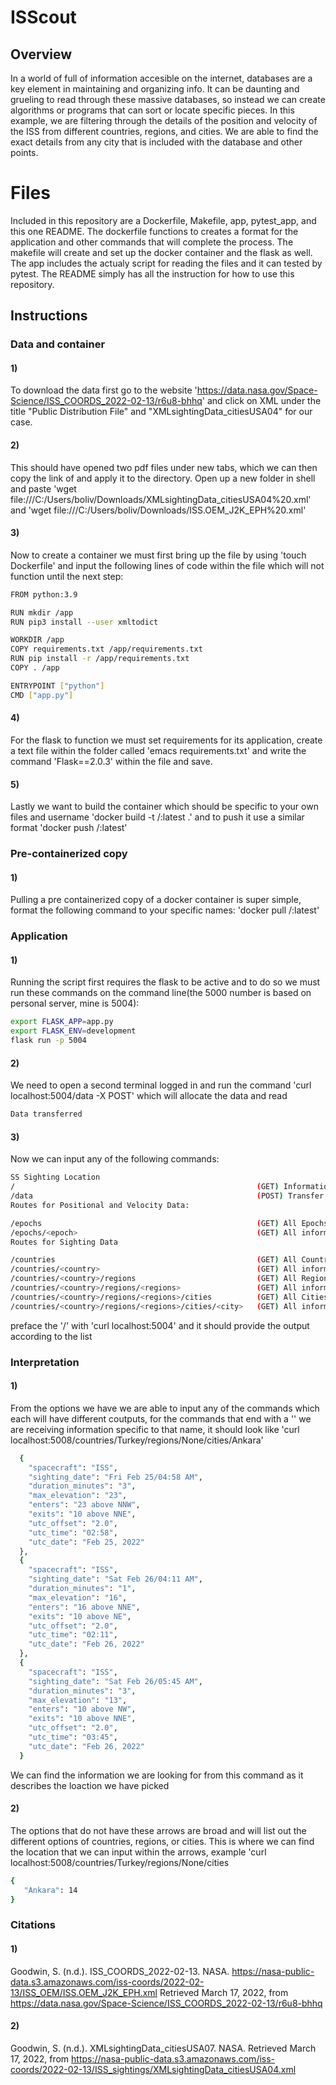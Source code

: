 # ISScout
## Overview
In a world of full of information accesible on the internet, databases are a key element in maintaining
and organizing info. It can be daunting and grueling to read through these massive databases, so instead
we can create algorithms or programs that can sort or locate specific pieces. In this example, we are 
filtering through the details of the position and velocity of the ISS from different countries, regions, 
and cities. We are able to find the exact details from any city that is included with the database and other
points.
# Files
Included in this repository are a Dockerfile, Makefile, app, pytest_app, and this one README. The dockerfile 
functions to creates a format for the application and other commands that will complete the process. The makefile 
will create and set up the docker container and the flask as well. The app includes the actualy script for reading
the files and it can tested by pytest. The README simply has all the instruction for how to use this repository.
## Instructions
### Data and container
#### 1)
To download the data first go to the website 'https://data.nasa.gov/Space-Science/ISS_COORDS_2022-02-13/r6u8-bhhq' and click on XML under the title "Public Distribution File" and "XMLsightingData_citiesUSA04" for our case.
#### 2)
This should have opened two pdf files under new tabs, which we can then copy the link of and apply it to the directory. Open up a new folder in shell and paste 'wget file:///C:/Users/boliv/Downloads/XMLsightingData_citiesUSA04%20.xml' and 'wget file:///C:/Users/boliv/Downloads/ISS.OEM_J2K_EPH%20.xml'
#### 3)
Now to create a container we must first bring up the file by using 'touch Dockerfile' and input the following lines of code within the file which will not function until the next step:
```BASH
FROM python:3.9

RUN mkdir /app
RUN pip3 install --user xmltodict

WORKDIR /app
COPY requirements.txt /app/requirements.txt
RUN pip install -r /app/requirements.txt
COPY . /app

ENTRYPOINT ["python"]
CMD ["app.py"]
``` 
#### 4)
For the flask to function we must set requirements for its application, create a text file within the folder called 'emacs requirements.txt' and write the command 'Flask==2.0.3' within the file and save.
#### 5) 
Lastly we want to build the container which should be specific to your own files and username 'docker build -t <username>/<file-name>:latest .' and to push it use a similar format 'docker push <username>/<file-name>:latest'
### Pre-containerized copy
#### 1)
Pulling a pre containerized copy of a docker container is super simple, format the following command to your specific names: 'docker pull <username>/<file-name>:latest'
### Application
#### 1)
Running the script first requires the flask to be active and to do so we must run these commands on the command line(the 5000 number is based on personal server, mine is 5004):
```BASH
export FLASK_APP=app.py
export FLASK_ENV=development
flask run -p 5004
```
#### 2)
We need to open a second terminal logged in and run the command 'curl localhost:5004/data -X POST' which will allocate the data and read
```BASH
Data transferred
```
#### 3)
Now we can input any of the following commands:
```BASH
SS Sighting Location
/                                                      (GET) Information on how to interact with the application
/data                                                  (POST) Transfer data from file
Routes for Positional and Velocity Data:

/epochs                                                (GET) All Epochs in the positional data
/epochs/<epoch>                                        (GET) All information about a specific Epoch in the positional data
Routes for Sighting Data

/countries                                             (GET) All Countries from the sighting data
/countries/<country>                                   (GET) All information about a specific Country in the sighting data
/countries/<country>/regions                           (GET) All Regions associated with a given Country in the sighting data
/countries/<country>/regions/<regions>                 (GET) All information about a specific Region in the sighting data
/countries/<country>/regions/<regions>/cities          (GET) All Cities associated with a given Country and Region in the sighting data
/countries/<country>/regions/<regions>/cities/<city>   (GET) All information about a specific City in the sighting data
```
preface the '/' with 'curl localhost:5004' and it should provide the output according to the list
### Interpretation
#### 1)
From the options we have we are able to input any of the commands which each will have different coutputs, for the commands that end with a '<location>' we are receiving information specific to that name, it should look like 'curl localhost:5008/countries/Turkey/regions/None/cities/Ankara'
```BASH
  {
    "spacecraft": "ISS",
    "sighting_date": "Fri Feb 25/04:58 AM",
    "duration_minutes": "3",
    "max_elevation": "23",
    "enters": "23 above NNW",
    "exits": "10 above NNE",
    "utc_offset": "2.0",
    "utc_time": "02:58",
    "utc_date": "Feb 25, 2022"
  },
  {
    "spacecraft": "ISS",
    "sighting_date": "Sat Feb 26/04:11 AM",
    "duration_minutes": "1",
    "max_elevation": "16",
    "enters": "16 above NNE",
    "exits": "10 above NE",
    "utc_offset": "2.0",
    "utc_time": "02:11",
    "utc_date": "Feb 26, 2022"
  },
  {
    "spacecraft": "ISS",
    "sighting_date": "Sat Feb 26/05:45 AM",
    "duration_minutes": "3",
    "max_elevation": "13",
    "enters": "10 above NW",
    "exits": "10 above NNE",
    "utc_offset": "2.0",
    "utc_time": "03:45",
    "utc_date": "Feb 26, 2022"
  }
```
We can find the information we are looking for from this command as it describes the loaction we have picked
#### 2)
The options that do not have these arrows are broad and will list out the different options of countries, regions, or cities. This is where we can find the location that we can input within the arrows, example 'curl localhost:5008/countries/Turkey/regions/None/cities
```BASH
{
   "Ankara": 14
}
```
### Citations
#### 1)
Goodwin, S. (n.d.). ISS_COORDS_2022-02-13. NASA. https://nasa-public-data.s3.amazonaws.com/iss-coords/2022-02-13/ISS_OEM/ISS.OEM_J2K_EPH.xml Retrieved March 17, 2022, from https://data.nasa.gov/Space-Science/ISS_COORDS_2022-02-13/r6u8-bhhq
#### 2)
Goodwin, S. (n.d.). XMLsightingData_citiesUSA07. NASA. Retrieved March 17, 2022, from https://nasa-public-data.s3.amazonaws.com/iss-coords/2022-02-13/ISS_sightings/XMLsightingData_citiesUSA04.xml
